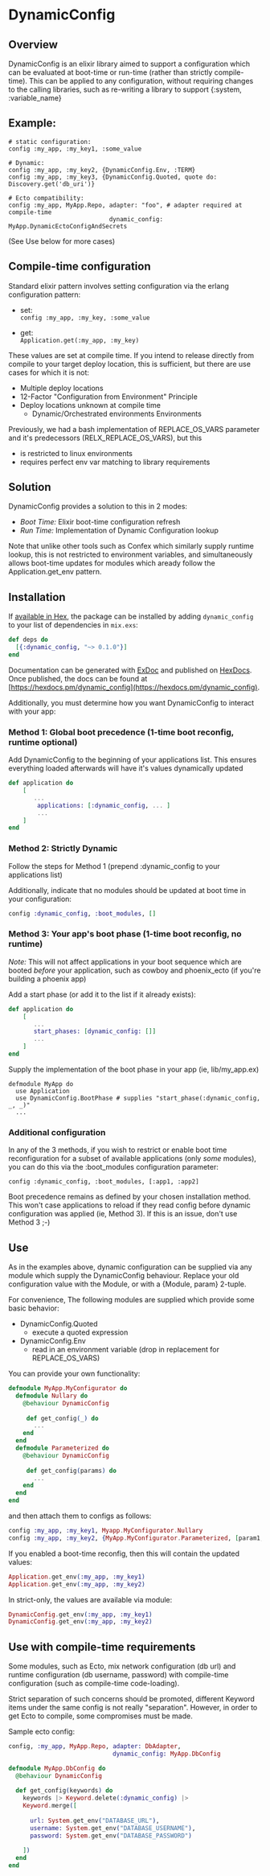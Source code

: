 # DynamicConfig

## Overview

DynamicConfig is an elixir library aimed to support a configuration which can be evaluated at boot-time or run-time (rather than strictly compile-time). This can be applied to any configuration, without requiring changes to the calling libraries, such as re-writing a library to support {:system, :variable_name}

## Example:

```
# static configuration:
config :my_app, :my_key1, :some_value

# Dynamic:
config :my_app, :my_key2, {DynamicConfig.Env, :TERM}
config :my_app, :my_key3, {DynamicConfig.Quoted, quote do: Discovery.get('db_uri')}

# Ecto compatibility:
config :my_app, MyApp.Repo, adapter: "foo", # adapter required at compile-time
                            dynamic_config: MyApp.DynamicEctoConfigAndSecrets
```
(See Use below for more cases)


## Compile-time configuration

Standard elixir pattern involves setting configuration via the erlang configuration pattern:

* set:  
```config :my_app, :my_key, :some_value```

* get:  
```Application.get(:my_app, :my_key)```

These values are set at compile time. If you intend to release directly from compile to your target deploy location, this is sufficient, but there are use cases for which it is not:

* Multiple deploy locations
* 12-Factor "Configuration from Environment" Principle
* Deploy locations unknown at compile time
	* Dynamic/Orchestrated environments Environments 


Previously, we had a bash implementation of REPLACE\_OS\_VARS parameter and it's predecessors (RELX\_REPLACE\_OS\_VARS), but this

* is restricted to linux environments
* requires perfect env var matching to library requirements


## Solution

DynamicConfig provides a solution to this in 2 modes:

* *Boot Time:* Elixir boot-time configuration refresh
* *Run Time:* Implementation of Dynamic Configuration lookup

Note that unlike other tools such as Confex which similarly supply runtime lookup, this is not restricted to environment variables, and simultaneously allows boot-time updates for modules which aready follow the Application.get_env pattern.


## Installation

If [available in Hex](https://hex.pm/docs/publish), the package can be installed
by adding `dynamic_config` to your list of dependencies in `mix.exs`:

```elixir
def deps do
  [{:dynamic_config, "~> 0.1.0"}]
end
```

Documentation can be generated with [ExDoc](https://github.com/elixir-lang/ex_doc)
and published on [HexDocs](https://hexdocs.pm). Once published, the docs can
be found at [https://hexdocs.pm/dynamic_config](https://hexdocs.pm/dynamic_config).

Additionally, you must determine how you want DynamicConfig to interact with your app:

### Method 1: Global boot precedence (1-time boot reconfig, runtime optional)

Add DynamicConfig to the beginning of your applications list. This ensures everything loaded afterwards will have it's values dynamically updated

```elixir
def application do
	[
	   ...
		applications: [:dynamic_config, ... ]
		...
	]
end	

```

### Method 2: Strictly Dynamic

Follow the steps for Method 1 (prepend :dynamic_config to your applications list)

Additionally, indicate that no modules should be updated at boot time in your configuration:

```elixir
config :dynamic_config, :boot_modules, []
```

### Method 3: Your app's boot phase (1-time boot reconfig, no runtime)

*Note:* This will not affect applications in your boot sequence which are booted *before* your application, such as cowboy and phoenix_ecto (if you're building a phoenix app)

Add a start phase (or add it to the list if it already exists):

```elixir
def application do
	[
	   ...
	   start_phases: [dynamic_config: []]
	   ...
	]
end
```

Supply the implementation of the boot phase in your app (ie, lib/my_app.ex)

```
defmodule MyApp do
  use Application
  use DynamicConfig.BootPhase # supplies "start_phase(:dynamic_config, _, _)"
  ...
```

### Additional configuration

In any of the 3 methods, if you wish to restrict or enable boot time reconfiguration for a subset of available applications (only *some* modules), you can do this via the :boot_modules configuration parameter:

```
config :dynamic_config, :boot_modules, [:app1, :app2]
```

Boot precedence remains as defined by your chosen installation method. This won't case applications to reload if they read config before dynamic configuration was applied (ie, Method 3). If this is an issue, don't use Method 3 ;-)

## Use

As in the examples above, dynamic configuration can be supplied via any module which supply the DynamicConfig behaviour. Replace your old configuration value with the Module, or with a {Module, param} 2-tuple.

For convenience, The following modules are supplied which provide some basic behavior:

* DynamicConfig.Quoted 
  - execute a quoted expression
* DynamicConfig.Env
  - read in an environment variable (drop in replacement for REPLACE\_OS\_VARS)

You can provide your own functionality:

```elixir
defmodule MyApp.MyConfigurator do
  defmodule Nullary do
    @behaviour DynamicConfig
  
  	 def get_config(_) do
  	   ...
    end
  end
  defmodule Parameterized do
    @behaviour DynamicConfig
  
  	 def get_config(params) do
  	   ...
    end
  end
end  
```

and then attach them to configs as follows:

```elixir
config :my_app, :my_key1, Myapp.MyConfigurator.Nullary
config :my_app, :my_key2, {MyApp.MyConfigurator.Parameterized, [param1, ... ]}
```

If you enabled a boot-time reconfig, then this will contain the updated values:

```elixir
Application.get_env(:my_app, :my_key1)
Application.get_env(:my_app, :my_key2)
```

In strict-only, the values are available via module:

```elixir
DynamicConfig.get_env(:my_app, :my_key1)
DynamicConfig.get_env(:my_app, :my_key2)
```

## Use with compile-time requirements

Some modules, such as Ecto, mix network configuration (db url) and runtime configuration (db username, password) with compile-time configuration (such as compile-time code-loading).

Strict separation of such concerns should be promoted, different Keyword items under the same config is not really "separation". However, in order to get Ecto to compile, some compromises must be made.

Sample ecto config:

```elixir
config, :my_app, MyApp.Repo, adapter: DbAdapter,
                             dynamic_config: MyApp.DbConfig
```

```elixir
defmodule MyApp.DbConfig do
  @behaviour DynamicConfig
  
  def get_config(keywords) do
    keywords |> Keyword.delete(:dynamic_config) |>
    Keyword.merge([
	
      url: System.get_env("DATABASE_URL"),
      username: System.get_env("DATABASE_USERNAME"),
      password: System.get_env("DATABASE_PASSWORD")
	
    ])
  end
end  
```